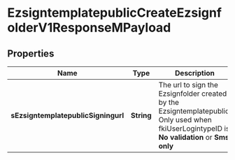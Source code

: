 

# EzsigntemplatepublicCreateEzsignfolderV1ResponseMPayload

## Properties

Name | Type | Description | Notes
------------ | ------------- | ------------- | -------------
**sEzsigntemplatepublicSigningurl** | **String** | The url to sign the Ezsignfolder created by the Ezsigntemplatepublic. Only used when fkiUserLogintypeID is **No validation** or **Sms only** |  [optional]




